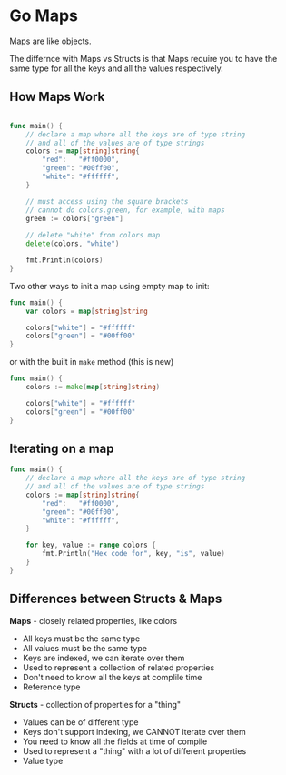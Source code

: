 # Go Maps

Maps are like objects.

The differnce with Maps vs Structs is that Maps require you to have the same type for all the keys and all the values respectively.

## How Maps Work

```go

func main() {
	// declare a map where all the keys are of type string
	// and all of the values are of type strings
	colors := map[string]string{
		"red":   "#ff0000",
		"green": "#00ff00",
        "white": "#ffffff",
	}

    // must access using the square brackets
    // cannot do colors.green, for example, with maps
	green := colors["green"]
	
    // delete "white" from colors map
	delete(colors, "white")

	fmt.Println(colors)
}

```

Two other ways to init a map using empty map to init:

```go
func main() {
    var colors = map[string]string

    colors["white"] = "#ffffff"
    colors["green"] = "#00ff00"
}

```

or with the built in `make` method (this is new)

```go
func main() {
    colors := make(map[string]string)

    colors["white"] = "#ffffff"
    colors["green"] = "#00ff00"
}

```

## Iterating on a map

```go
func main() {
	// declare a map where all the keys are of type string
	// and all of the values are of type strings
	colors := map[string]string{
		"red":   "#ff0000",
		"green": "#00ff00",
		"white": "#ffffff",
	}

	for key, value := range colors {
		fmt.Println("Hex code for", key, "is", value)
	}
}

```

## Differences between Structs & Maps

**Maps** - closely related properties, like colors

* All keys must be the same type
* All values must be the same type
* Keys are indexed, we can iterate over them
* Used to represent a collection of related properties
* Don't need to know all the keys at complile time
* Reference type

**Structs** - collection of properties for a "thing"

* Values can be of different type
* Keys don't support indexing, we CANNOT iterate over them
* You need to know all the fields at time of compile
* Used to represent a "thing" with a lot of different properties
* Value type